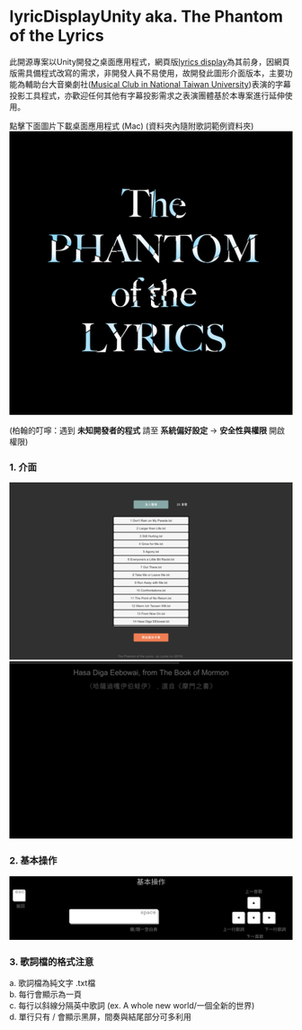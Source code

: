 # lyricDisplayUnity aka. The Phantom of the Lyrics

此開源專案以Unity開發之桌面應用程式，網頁版[lyrics display](https://github.com/lynda0214/lyricDisplay/)為其前身，因網頁版需具備程式改寫的需求，非開發人員不易使用，故開發此圖形介面版本，主要功能為輔助台大音樂劇社([Musical Club in National Taiwan University](https://www.facebook.com/ntumusical/))表演的字幕投影工具程式，亦歡迎任何其他有字幕投影需求之表演團體基於本專案進行延伸使用。

點擊下面圖片下載桌面應用程式 (Mac) (資料夾內隨附歌詞範例資料夾)
[![](icon.png)](https://drive.google.com/open?id=1lxH8xt9bGsAxN92Cf1_vAeEWlXJ5b2Rb)

(柏翰的叮嚀：遇到 **未知開發者的程式** 請至 **系統偏好設定** -> **安全性與權限** 開啟權限)

### 1. 介面
![加入檔案](UI_LoadFile.png)
![播放歌詞](UI_PlayMode.png)

### 2. 基本操作
![](Instructions.png)

### 3. 歌詞檔的格式注意

a. 歌詞檔為純文字 .txt檔 <br>
b. 每行會顯示為一頁 <br>
c. 每行以斜線分隔英中歌詞 (ex. A whole new world/一個全新的世界) <br>
d. 單行只有 / 會顯示黑屏，間奏與結尾部分可多利用 <br>
